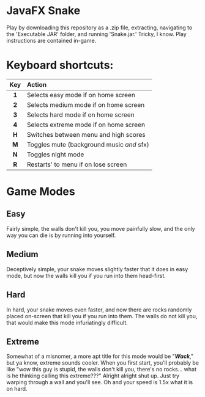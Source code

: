 # JavaFX Snake
Play by downloading this repository as a .zip file, extracting, navigating to the 'Executable JAR' folder, and running 'Snake.jar.' Tricky, I know. Play instructions are contained in-game.

# Keyboard shortcuts:

| Key | Action |
|:-----:|:------------------------------------------|
| **1** | Selects easy mode if on home screen       |
| **2** | Selects medium mode if on home screen     |
| **3** | Selects hard mode if on home screen       |
| **4** | Selects extreme mode if on home screen    |
| **H** | Switches between menu and high scores     |
| **M** | Toggles mute (background music *and* sfx) |
| **N** | Toggles night mode                        |
| **R** | Restarts' to menu if on lose screen      |


# Game Modes
## Easy
Fairly simple, the walls don't kill you, you move painfully slow, and the only way you can die is by running into yourself.

## Medium
Deceptively simple, your snake moves slightly faster that it does in easy mode, but now the walls kill you if you run into them head-first.

## Hard
In hard, your snake moves even faster, and now there are rocks randomly placed on-screen that kill you if you run into them. The walls do not kill you, that would make this mode infuriatingly difficult.

## Extreme
Somewhat of a misnomer, a more apt title for this mode would be "***Wack***," but ya know, extreme sounds cooler. When you first start, you'll probably be like "wow this guy is stupid, the walls don't kill you, there's no rocks... what is he thinking calling this extreme???" Alright alright shut up. Just try warping through a wall and you'll see. Oh and your speed is 1.5x what it is on hard.
